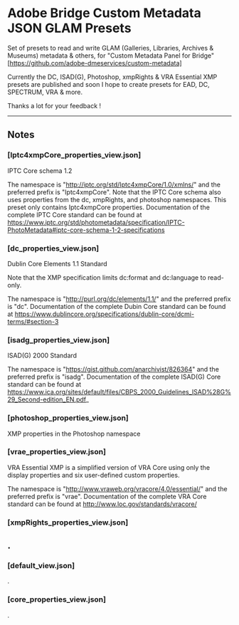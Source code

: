 # Adobe Bridge Custom Metadata JSON GLAM Presets


Set of presets to read and write GLAM (Galleries, Libraries, Archives & Museums) metadata & others, for "Custom Metadata Panel for Bridge" [https://github.com/adobe-dmeservices/custom-metadata]


Currently the DC, ISAD(G), Photoshop, xmpRights & VRA Essential XMP presets are published and soon I hope to create presets for EAD, DC, SPECTRUM, VRA & more.

Thanks a lot for your feedback !

---

## Notes

### **[Iptc4xmpCore_properties_view.json]**
IPTC Core schema 1.2

The namespace is "http://iptc.org/std/Iptc4xmpCore/1.0/xmlns/" and the preferred prefix is "Iptc4xmpCore".
Note that the IPTC Core schema also uses properties from the dc, xmpRights, and photoshop namespaces. This preset only contains Iptc4xmpCore properties.
Documentation of the complete IPTC Core standard can be found at https://www.iptc.org/std/photometadata/specification/IPTC-PhotoMetadata#iptc-core-schema-1-2-specifications

### **[dc_properties_view.json]**
Dublin Core Elements 1.1 Standard

Note that the XMP specification limits dc:format and dc:language to read-only.

The namespace is "http://purl.org/dc/elements/1.1/" and the preferred prefix is "dc".
Documentation of the complete Dubin Core standard can be found at https://www.dublincore.org/specifications/dublin-core/dcmi-terms/#section-3

### **[isadg_properties_view.json]**
ISAD(G) 2000 Standard

The namespace is "https://gist.github.com/anarchivist/826364" and the preferred prefix is "isadg".
Documentation of the complete ISAD(G) Core standard can be found at https://www.ica.org/sites/default/files/CBPS_2000_Guidelines_ISAD%28G%29_Second-edition_EN.pdf_

### **[photoshop_properties_view.json]**
XMP properties in the Photoshop namespace

### **[vrae_properties_view.json]**
VRA Essential XMP is a simplified version of VRA Core using only the display properties and six user-defined custom properties. 

The namespace is "http://www.vraweb.org/vracore/4.0/essential/" and the preferred prefix is "vrae".
Documentation of the complete VRA Core standard can be found at http://www.loc.gov/standards/vracore/

### **[xmpRights_properties_view.json]**
.
---
### **[default_view.json]**
.
### **[core_properties_view.json]**
.